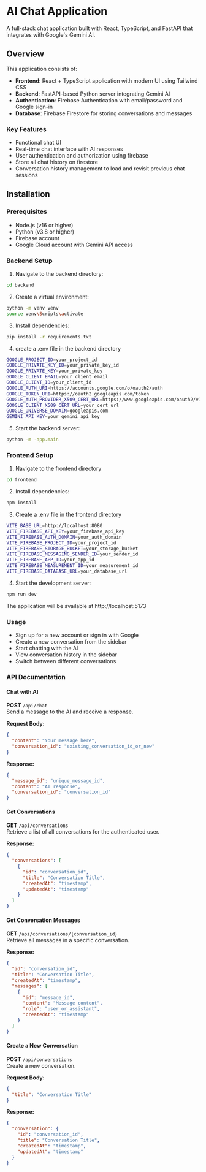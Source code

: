 # AI Chat Application

A full-stack chat application built with React, TypeScript, and FastAPI that integrates with Google's Gemini AI.

## Overview

This application consists of:

- **Frontend**: React + TypeScript application with modern UI using Tailwind CSS
- **Backend**: FastAPI-based Python server integrating Gemini AI
- **Authentication**: Firebase Authentication with email/password and Google sign-in
- **Database**: Firebase Firestore for storing conversations and messages

### Key Features

- Functional chat UI
- Real-time chat interface with AI responses
- User authentication and authorization using firebase
- Store all chat history on firestore
- Conversation history management to load and revisit previous chat sessions

## Installation

### Prerequisites

- Node.js (v16 or higher)
- Python (v3.8 or higher)
- Firebase account
- Google Cloud account with Gemini API access

### Backend Setup

1. Navigate to the backend directory:

```sh
cd backend
```

2. Create a virtual environment:

```sh
python -m venv venv
source venv\Scripts\activate
```

3. Install dependencies:

```sh
pip install -r requirements.txt
```

4. create a .env file in the backend directory

```sh
GOOGLE_PROJECT_ID=your_project_id
GOOGLE_PRIVATE_KEY_ID=your_private_key_id
GOOGLE_PRIVATE_KEY=your_private_key
GOOGLE_CLIENT_EMAIL=your_client_email
GOOGLE_CLIENT_ID=your_client_id
GOOGLE_AUTH_URI=https://accounts.google.com/o/oauth2/auth
GOOGLE_TOKEN_URI=https://oauth2.googleapis.com/token
GOOGLE_AUTH_PROVIDER_X509_CERT_URL=https://www.googleapis.com/oauth2/v1/certs
GOOGLE_CLIENT_X509_CERT_URL=your_cert_url
GOOGLE_UNIVERSE_DOMAIN=googleapis.com
GEMINI_API_KEY=your_gemini_api_key
```

5. Start the backend server:

```sh
python -m -app.main
```

### Frontend Setup

1. Navigate to the frontend directory

```sh
cd frontend
```

2. Install dependencies:

```sh
npm install
```

3. Create a .env file in the frontend directory

```sh
VITE_BASE_URL=http://localhost:8080
VITE_FIREBASE_API_KEY=your_firebase_api_key
VITE_FIREBASE_AUTH_DOMAIN=your_auth_domain
VITE_FIREBASE_PROJECT_ID=your_project_id
VITE_FIREBASE_STORAGE_BUCKET=your_storage_bucket
VITE_FIREBASE_MESSAGING_SENDER_ID=your_sender_id
VITE_FIREBASE_APP_ID=your_app_id
VITE_FIREBASE_MEASUREMENT_ID=your_measurement_id
VITE_FIREBASE_DATABASE_URL=your_database_url
```

4. Start the development server:

```sh
npm run dev
```

The application will be available at http://localhost:5173

### Usage

- Sign up for a new account or sign in with Google
- Create a new conversation from the sidebar
- Start chatting with the AI
- View conversation history in the sidebar
- Switch between different conversations

### API Documentation

#### Chat with AI

**POST** `/api/chat`  
Send a message to the AI and receive a response.

**Request Body:**

```json
{
  "content": "Your message here",
  "conversation_id": "existing_conversation_id_or_new"
}
```

**Response:**

```json
{
  "message_id": "unique_message_id",
  "content": "AI response",
  "conversation_id": "conversation_id"
}
```

#### Get Conversations

**GET** `/api/conversations`  
Retrieve a list of all conversations for the authenticated user.

**Response:**

```json
{
  "conversations": [
    {
      "id": "conversation_id",
      "title": "Conversation Title",
      "createdAt": "timestamp",
      "updatedAt": "timestamp"
    }
  ]
}
```

#### Get Conversation Messages

**GET** `/api/conversations/{conversation_id}`  
Retrieve all messages in a specific conversation.

**Response:**

```json
{
  "id": "conversation_id",
  "title": "Conversation Title",
  "createdAt": "timestamp",
  "messages": [
    {
      "id": "message_id",
      "content": "Message content",
      "role": "user_or_assistant",
      "createdAt": "timestamp"
    }
  ]
}
```

#### Create a New Conversation

**POST** `/api/conversations`  
Create a new conversation.

**Request Body:**

```json
{
  "title": "Conversation Title"
}
```

**Response:**

```json
{
  "conversation": {
    "id": "conversation_id",
    "title": "Conversation Title",
    "createdAt": "timestamp",
    "updatedAt": "timestamp"
  }
}
```
